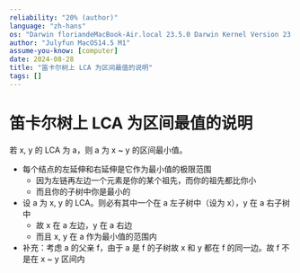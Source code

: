 ```yaml
---
reliability: "20% (author)"
language: "zh-hans"
os: "Darwin floriandeMacBook-Air.local 23.5.0 Darwin Kernel Version 23.5.0: Wed May  1 20:16:51 PDT 2024; root:xnu-10063.121.3~5/RELEASE_ARM64_T8103 arm64"
author: "Julyfun MacOS14.5 M1"
assume-you-know: [computer]
date: 2024-08-28
title: "笛卡尔树上 LCA 为区间最值的说明"
tags: []
---
```


# 笛卡尔树上 LCA 为区间最值的说明

若 x, y 的 LCA 为 a，则 a 为 x ~ y 的区间最小值。

- 每个结点的左延伸和右延伸是它作为最小值的极限范围
    - 因为左链再左边一个元素是你的某个祖先，而你的祖先都比你小
    - 而且你的子树中你是最小的
- 设 a 为 x, y 的 LCA。则必有其中一个在 a 左子树中（设为 x），y 在 a 右子树中
    - 故 x 在 a 左边，y 在 a 右边
    - 而且 x, y 在 a 作为最小值的范围内
- 补充：考虑 a 的父亲 f，由于 a 是 f 的子树故 x 和 y 都在 f 的同一边。故 f 不是在 x ~ y 区间内


